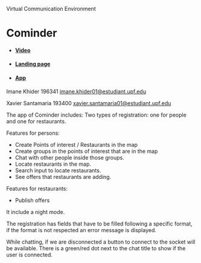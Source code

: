Virtual Communication Environment 

# Cominder

* #### [Video](https://drive.google.com/file/d/1ank6htTcYQ8CDAePQWkmLso7DaypQou3/view?usp=sharing)
* #### [Landing page](https://ecv-etic.upf.edu/students/2020/santamaria/cominder/landing/)
* #### [App](https://ecv-etic.upf.edu/students/2020/santamaria/cominder/)

Imane Khider 196341
imane.khider01@estudiant.upf.edu 

Xavier Santamaria 193400
xavier.santamaria01@estudiant.upf.edu

The app of Cominder includes: 
Two types of registration: one for people and one for restaurants. 

Features for persons:
  - Create Points of interest / Restaurants in the map 
  - Create groups in the points of interest that are in the map
  - Chat with other people inside those groups.
  - Locate restaurants in the map.
  - Search input to locate restaurants. 
  - See offers that restaurants are adding.

Features for restaurants:
  - Publish offers

It include a night mode.

The registration has fields that have to be filled following a specific format, if the format is not respected an error message is displayed.

While chatting, if we are disconnected a button to connect to the socket will be available. There is a green/red dot next to the chat title to show if the user is connected.
